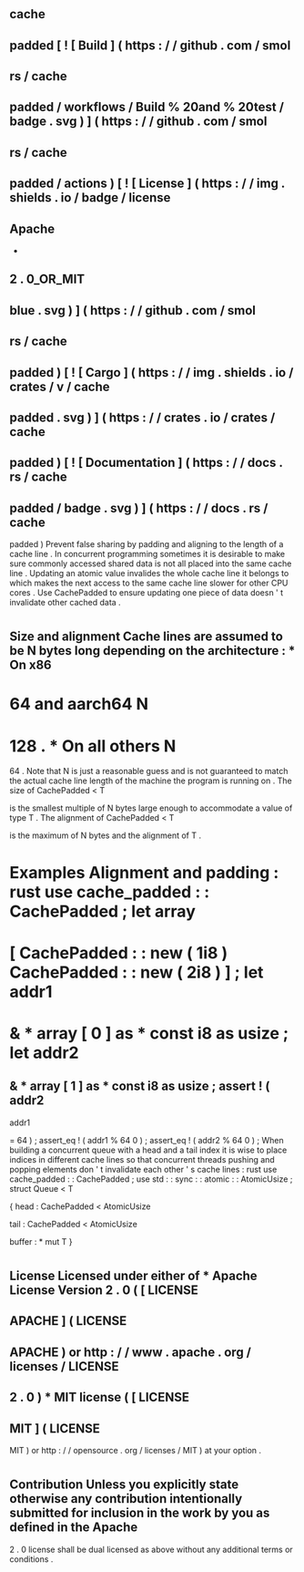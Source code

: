 #
cache
-
padded
[
!
[
Build
]
(
https
:
/
/
github
.
com
/
smol
-
rs
/
cache
-
padded
/
workflows
/
Build
%
20and
%
20test
/
badge
.
svg
)
]
(
https
:
/
/
github
.
com
/
smol
-
rs
/
cache
-
padded
/
actions
)
[
!
[
License
]
(
https
:
/
/
img
.
shields
.
io
/
badge
/
license
-
Apache
-
-
2
.
0_OR_MIT
-
blue
.
svg
)
]
(
https
:
/
/
github
.
com
/
smol
-
rs
/
cache
-
padded
)
[
!
[
Cargo
]
(
https
:
/
/
img
.
shields
.
io
/
crates
/
v
/
cache
-
padded
.
svg
)
]
(
https
:
/
/
crates
.
io
/
crates
/
cache
-
padded
)
[
!
[
Documentation
]
(
https
:
/
/
docs
.
rs
/
cache
-
padded
/
badge
.
svg
)
]
(
https
:
/
/
docs
.
rs
/
cache
-
padded
)
Prevent
false
sharing
by
padding
and
aligning
to
the
length
of
a
cache
line
.
In
concurrent
programming
sometimes
it
is
desirable
to
make
sure
commonly
accessed
shared
data
is
not
all
placed
into
the
same
cache
line
.
Updating
an
atomic
value
invalides
the
whole
cache
line
it
belongs
to
which
makes
the
next
access
to
the
same
cache
line
slower
for
other
CPU
cores
.
Use
CachePadded
to
ensure
updating
one
piece
of
data
doesn
'
t
invalidate
other
cached
data
.
#
#
Size
and
alignment
Cache
lines
are
assumed
to
be
N
bytes
long
depending
on
the
architecture
:
*
On
x86
-
64
and
aarch64
N
=
128
.
*
On
all
others
N
=
64
.
Note
that
N
is
just
a
reasonable
guess
and
is
not
guaranteed
to
match
the
actual
cache
line
length
of
the
machine
the
program
is
running
on
.
The
size
of
CachePadded
<
T
>
is
the
smallest
multiple
of
N
bytes
large
enough
to
accommodate
a
value
of
type
T
.
The
alignment
of
CachePadded
<
T
>
is
the
maximum
of
N
bytes
and
the
alignment
of
T
.
#
#
Examples
Alignment
and
padding
:
rust
use
cache_padded
:
:
CachePadded
;
let
array
=
[
CachePadded
:
:
new
(
1i8
)
CachePadded
:
:
new
(
2i8
)
]
;
let
addr1
=
&
*
array
[
0
]
as
*
const
i8
as
usize
;
let
addr2
=
&
*
array
[
1
]
as
*
const
i8
as
usize
;
assert
!
(
addr2
-
addr1
>
=
64
)
;
assert_eq
!
(
addr1
%
64
0
)
;
assert_eq
!
(
addr2
%
64
0
)
;
When
building
a
concurrent
queue
with
a
head
and
a
tail
index
it
is
wise
to
place
indices
in
different
cache
lines
so
that
concurrent
threads
pushing
and
popping
elements
don
'
t
invalidate
each
other
'
s
cache
lines
:
rust
use
cache_padded
:
:
CachePadded
;
use
std
:
:
sync
:
:
atomic
:
:
AtomicUsize
;
struct
Queue
<
T
>
{
head
:
CachePadded
<
AtomicUsize
>
tail
:
CachePadded
<
AtomicUsize
>
buffer
:
*
mut
T
}
#
#
License
Licensed
under
either
of
*
Apache
License
Version
2
.
0
(
[
LICENSE
-
APACHE
]
(
LICENSE
-
APACHE
)
or
http
:
/
/
www
.
apache
.
org
/
licenses
/
LICENSE
-
2
.
0
)
*
MIT
license
(
[
LICENSE
-
MIT
]
(
LICENSE
-
MIT
)
or
http
:
/
/
opensource
.
org
/
licenses
/
MIT
)
at
your
option
.
#
#
#
#
Contribution
Unless
you
explicitly
state
otherwise
any
contribution
intentionally
submitted
for
inclusion
in
the
work
by
you
as
defined
in
the
Apache
-
2
.
0
license
shall
be
dual
licensed
as
above
without
any
additional
terms
or
conditions
.
